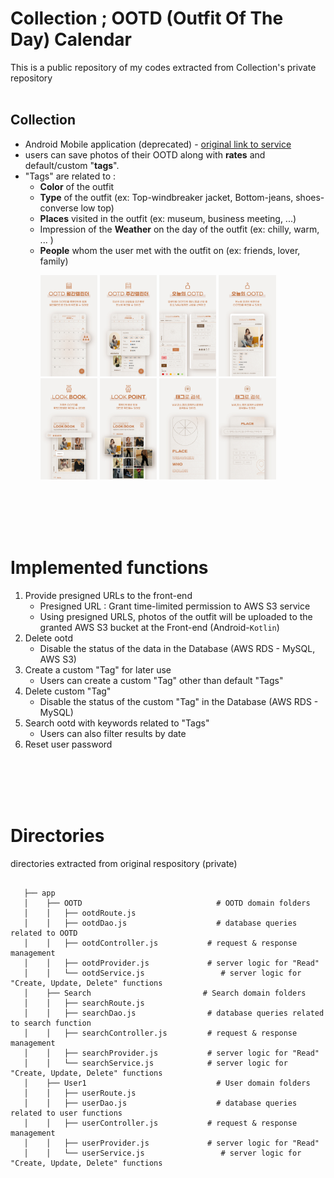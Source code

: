 # Collection ; OOTD (Outfit Of The Day) Calendar 
This is a public repository of my codes extracted from Collection's private repository
<br><br/>
## Collection 
- Android Mobile application (deprecated)  - [original link to service](https://play.google.com/store/apps/details?id=com.eight.collection&pli=1)
- users can save photos of their OOTD along with **rates** and default/custom "**tags**". 
- "Tags" are related to :
   - **Color** of the outfit  
   - **Type** of the outfit  (ex: Top-windbreaker jacket, Bottom-jeans, shoes-converse low top)
   - **Places** visited in the outfit  (ex: museum, business meeting, ...)
   - Impression of the **Weather** on the day of the outfit  (ex: chilly, warm, ... )
   - **People** whom the user met with the outfit on  (ex: friends, lover, family)
      <p float="left" >
         <img src = ./readme_images/2.jpg width="20%" />
         <img src = ./readme_images/3.jpg width="20%" />
         <img src = ./readme_images/4.jpg width="20%" />
         <img src = ./readme_images/5.jpg width="20%" />
         <img src = ./readme_images/6.jpg width="20%" />
         <img src = ./readme_images/7.jpg width="20%" />
         <img src = ./readme_images/8.jpg width="20%" />
         <img src = ./readme_images/9.jpg width="20%" />
      </p>


<br><br/>
<br><br/>
# Implemented functions 
1. Provide presigned URLs to the front-end 
   - Presigned URL : Grant time-limited permission to AWS S3 service
   - Using presigned URLS, photos of the outfit will be uploaded to the granted AWS S3 bucket at the Front-end (Android-`Kotlin`)
2. Delete ootd 
   - Disable the status of the data in the Database (AWS RDS - MySQL, AWS S3) 
3. Create a custom "Tag" for later use
   - Users can create a custom "Tag" other than default "Tags" 
4. Delete custom "Tag"
   - Disable the status of the custom "Tag" in the Database (AWS RDS - MySQL)
5. Search ootd with keywords related to "Tags"
   - Users can also filter results by date
6. Reset user password 

<br><br/>
<br><br/>
# Directories 
 directories extracted from original respository (private)
```
                    			
   ├── app              				
   │    ├── OOTD            			      # OOTD domain folders
   │ 	│   ├── ootdRoute.js          	
   │ 	│   ├── ootdDao.js          	      # database queries related to OOTD
   │ 	│   ├── ootdController.js          	# request & response management
   │ 	│   ├── ootdProvider.js          	# server logic for "Read" 
   │ 	│   └── ootdService.js          	   # server logic for "Create, Update, Delete" functions   
   │    ├── Search            			   # Search domain folders
   │ 	│   ├── searchRoute.js          	
   │ 	│   ├── searchDao.js                # database queries related to search function
   │ 	│   ├── searchController.js         # request & response management
   │ 	│   ├── searchProvider.js          	# server logic for "Read"
   │ 	│   └── searchService.js          	# server logic for "Create, Update, Delete" functions   
   │    ├── User1            			      # User domain folders
   │ 	│   ├── userRoute.js          	
   │ 	│   ├── userDao.js          	      # database queries related to user functions
   │ 	│   ├── userController.js          	# request & response management
   │ 	│   ├── userProvider.js             # server logic for "Read"
   │ 	│   └── userService.js          	   # server logic for "Create, Update, Delete" functions   
```

